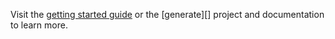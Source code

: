 Visit the [getting started guide][generate-getting-started-guide] or the [generate][] project and documentation to learn more.

[generate-getting-started-guide]: https://github.com/generate/getting-started